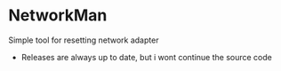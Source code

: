 # NetworkMan
Simple tool for resetting network adapter
* Releases are always up to date, but i wont continue the source code
